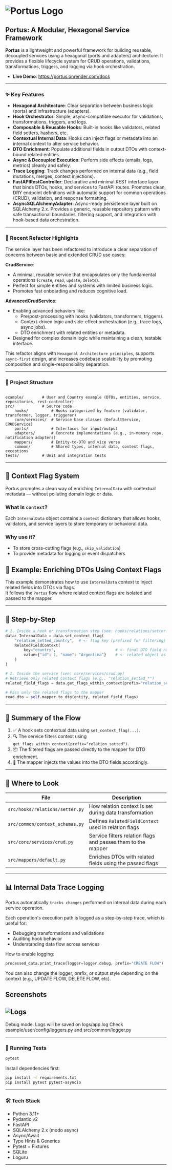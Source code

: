 # ![Portus Logo](docs/logo.png)

## Portus: A Modular, Hexagonal Service Framework

**Portus** is a lightweight and powerful framework for building reusable, decoupled services using a hexagonal (ports and adapters) architecture. It provides a flexible lifecycle system for CRUD operations, validations, transformations, triggers, and logging via hook orchestration.

- **Live Demo**: https://portus.onrender.com/docs

---

### ✨ Key Features

- **Hexagonal Architecture**: Clear separation between business logic (ports) and infrastructure (adapters).
- **Hook Orchestrator**: Simple, async-compatible executor for validations, transformations, triggers, and logs.
- **Composable & Reusable Hooks**: Built-in hooks like validators, related field setters, hashers, etc.
- **Contextual Internal Data**: Hooks can inject flags or metadata into an internal context to alter service behavior.
- **DTO Enrichment**: Populate additional fields in output DTOs with context-bound related entities.
- **Async & Decoupled Execution**: Perform side effects (emails, logs, metrics) cleanly and safely.
- **Trace Logging**: Track changes performed on internal data (e.g., field mutations, merges, context injections).
- **FastAPIRestController**: Declarative and minimal REST interface layer that binds DTOs, hooks, and services to FastAPI routes. Promotes clean, DRY endpoint definitions with automatic support for common operations (CRUD), validation, and response formatting.
- **AsyncSQLAlchemyAdapter**: Async-ready persistence layer built on SQLAlchemy 2.x. Provides a generic, reusable repository pattern with safe transactional boundaries, filtering support, and integration with hook-based data orchestration.

---

### 🔁 Recent Refactor Highlights

The service layer has been refactored to introduce a clear separation of concerns between basic and extended CRUD use cases:

**CrudService**:
- A minimal, reusable service that encapsulates only the fundamental operations (`create`, `read`, `update`, `delete`).
- Perfect for simple entities and systems with limited business logic.
- Promotes fast onboarding and reduces cognitive load.

**AdvancedCrudService**:
- Enabling advanced behaviors like:
  - Pre/post-processing with hooks (validators, transformers, triggers).
  - Context-driven logic and side-effect orchestration (e.g., trace logs, async jobs).
  - DTO enrichment with related entities or metadata.
- Designed for complex domain logic while maintaining a clean, testable interface.

This refactor aligns with `Hexagonal Architecture principles`, supports `async-first` design, and increases codebase scalability by promoting composition and single-responsibility separation.

---

### 📁 Project Structure

```

example/        # User and Country example (DTOs, entities, service, repositories, rest-controller)
src/            # Source code
    hooks/          # Hooks categorized by feature (validator, transformer, logger, triggerer)
    core/services/  # Service base classes (DefaultService, CRUDService)
    ports/          # Interfaces for input/output
    adapters/       # Concrete implementations (e.g., in-memory repo, notification adapters)
    mappers/        # Entity-to-DTO and vice versa
    common/         # Shared types, internal data, context flags, exceptions
tests/          # Unit and integration tests

```
---

## 🧠 Context Flag System

Portus promotes a clean way of enriching `InternalData` with contextual metadata — without polluting domain logic or data.

### What is `context`?

Each `InternalData` object contains a `context` dictionary that allows hooks, validators, and service layers to store temporary or behavioral data.

### Why use it?

- To store cross-cutting flags (e.g., `skip_validation`)
- To provide metadata for logging or event dispatchers

## 🧩 Example: Enriching DTOs Using Context Flags

This example demonstrates how to use `InternalData` context to inject related fields into DTOs via flags.  
It follows the `Portus` flow where related context flags are isolated and passed to the mapper.

---

## 🔨 Step-by-Step

```python
# 1. Inside a hook or transformation step (see: hooks/relations/setter.py)
data: InternalData = data.set_context_flag(
    "relation_setted_country",  # <- flag key (prefixed for filtering)
    RelatedFieldContext(
        key="country",                          # <- final DTO field name
        value={"id": 1, "name": "Argentina"}    # <- related object as dict
    )
)
```

```python
# 2. Inside the service (see: core/services/crud.py)
# Retrieve only related context flags (e.g., "relation_setted_*")
related_field_flags = data.get_flags_within_context(prefix="relation_setted")

# Pass only the related flags to the mapper
read_dto = self.mapper.to_dto(entity, related_field_flags)
```

---

## 🔁 Summary of the Flow

1. ✅ A hook sets contextual data using `set_context_flag(...)`.
2. 🔍 The service filters context using `get_flags_within_context(prefix="relation_setted")`.
3. 📦 The filtered flags are passed directly to the mapper for DTO enrichment.
4. 🧩 The mapper injects the values into the DTO fields accordingly.

---

## 📁 Where to Look

| File | Description |
|------|-------------|
| `src/hooks/relations/setter.py` | How relation context is set during data transformation |
| `src/common/context_schemas.py` | Defines `RelatedFieldContext` used in relation flags |
| `src/core/services/crud.py` | Service filters relation flags and passes them to the mapper |
| `src/mappers/default.py` | Enriches DTOs with related fields using the passed flags |

---

## 📊 Internal Data Trace Logging

Portus automatically `tracks changes` performed on internal data during each service operation.

Each operation's execution path is logged as a step-by-step trace, which is useful for:

- Debugging transformations and validations
- Auditing hook behavior
- Understanding data flow across services

How to enable logging:

```python
processed_data.print_trace(logger=logger.debug, prefix="CREATE FLOW")
```

You can also change the logger, prefix, or output style depending on the context (e.g., UPDATE FLOW, DELETE FLOW, etc).

## Screenshots

## ![Logs](docs/logs.png)

Debug mode. Logs will be saved on logs/app.log
Check example/user/config/loggers.py and src/common/logger.py

---

### 🧪 Running Tests

```bash
pytest
```

Install dependencies first:

```bash
pip install -r requirements.txt
pip install pytest pytest-asyncio
```

---

### 🛠️ Tech Stack

- Python 3.11+
- Pydantic v2
- FastAPI
- SQLAlchemy 2.x (modo async)
- Async/Await
- Type Hints & Generics
- Pytest + Fixtures
- SQLite
- Loguru

---